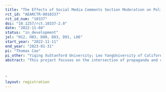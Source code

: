 ```yaml
---
title: "The Effects of Social Media Comments Section Moderation on Political Attitudes and Beliefs"
rct_id: "AEARCTR-0010337"
rct_id_num: "10337"
doi: "10.1257/rct.10337-2.0"
date: "2022-11-04"
status: "in_development"
jel: "H12, H83, D80, D83, D91, L86"
start_year: "2022-11-11"
end_year: "2023-01-31"
pi: "Thomas Cao"
pi_other: "Yiqing XuStanford University; Leo YangUniversity of California San Diego"
abstract: "This project focuses on the intersection of propaganda and censorship in China, where state media and other accounts post propaganda content on social media and censor undesirable comments under these posts. The experimental part of this project will evaluate to what extent comment moderation affects public opinion and political attitudes. We will conduct survey experiments based on real propaganda posts and comment censorship behavior exercised by state-sponsored social media accounts. 

"
layout: registration
---
```


